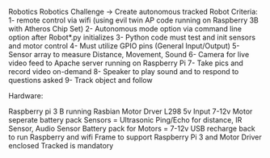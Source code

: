 Robotics
Robotics Challenge -> Create autonomous tracked Robot
Criteria: 1- remote control via wifi (using evil twin AP code running on Raspberry 3B with Atheros Chip Set) 2- Autonomous mode option via command line option after Robot*.py initializes 3- Python code must test and init sensors and motor control 4- Must utilize GPIO pins (General Input/Output) 5- Sensor array to measure Distance, Movement, Sound 6- Camera for live video feed to Apache server running on Raspberry Pi 7- Take pics and record video on-demand 8- Speaker to play sound and to respond to questions asked 9- Track object and follow

Hardware:

Raspberry pi 3 B running Rasbian
Motor Drver L298 5v Input 7-12v Motor seperate battery pack
Sensors = Ultrasonic Ping/Echo for distance, IR Sensor, Audio Sensor
Battery pack for Motors = 7-12v
USB recharge back to run Raspberry and wifi
Frame to support Raspberry Pi 3 and Motor Driver enclosed
Tracked is mandatory

